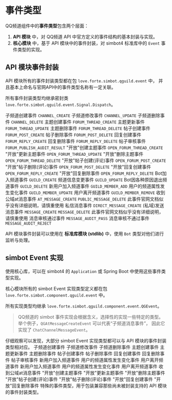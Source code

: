 # 事件类型

QQ频道组件中的**事件类型**包含两个层面：

1. **API 模块** 中，对 QQ频道 API 中官方定义的事件结构的基本封装与实现。
2. **核心模块** 中，基于 API 模块中的事件封装，对 simbot4 标准库中的 `Event` 事件类型的实现。


## API 模块事件封装

API 模块所有的事件封装类型都在包 `love.forte.simbot.qguild.event` 中，
并且基本上命名与官网API中的事件类型名称有一定关联。

所有事件封装类型均继承密封类 `love.forte.simbot.qguild.event.Signal.Dispatch`。 

<deflist type="wide">
<def title="ChannelCreate">子频道创建事件 <code>CHANNEL_CREATE</code> </def>
<def title="ChannelUpdate">子频道修改事件 <code>CHANNEL_UPDATE</code> </def>
<def title="ChannelDelete">子频道删除事件 <code>CHANNEL_DELETE</code> </def>
<def title="ForumThreadCreate">主题创建事件 <code>FORUM_THREAD_CREATE</code></def>
<def title="ForumThreadUpdate">主题更新事件 <code>FORUM_THREAD_UPDATE</code></def>
<def title="ForumThreadDelete">主题删除事件 <code>FORUM_THREAD_DELETE</code></def>
<def title="ForumPostCreate">帖子创建事件 <code>FORUM_POST_CREATE</code></def>
<def title="ForumPostDelete">帖子删除事件 <code>FORUM_POST_DELETE</code></def>
<def title="ForumReplyCreate">回复创建事件 <code>FORUM_REPLY_CREATE</code> </def>
<def title="ForumReplyDelete">回复删除事件 <code>FORUM_REPLY_DELETE</code> </def>
<def title="ForumPublishAuditResult">帖子审核事件 <code>FORUM_PUBLISH_AUDIT_RESULT</code> </def>
<def title="OpenForumThreadCreate">"开放"创建主题事件 <code>OPEN_FORUM_THREAD_CREATE</code> </def>
<def title="OpenForumThreadUpdate">"开放"更新主题事件 <code>OPEN_FORUM_THREAD_UPDATE</code> </def>
<def title="OpenForumThreadDelete">"开放"删除主题事件 <code>OPEN_FORUM_THREAD_DELETE</code> </def>
<def title="OpenForumPostCreate">"开放"帖子创建(评论)事件 <code>OPEN_FORUM_POST_CREATE</code> </def>
<def title="OpenForumPostDelete">"开放"帖子删除(评论)事件 <code>OPEN_FORUM_POST_DELETE</code> </def>
<def title="OpenForumReplyCreate">"开放"回复创建事件 <code>OPEN_FORUM_REPLY_CREATE</code> </def>
<def title="OpenForumReplyDelete">"开放"回复删除事件 <code>OPEN_FORUM_REPLY_DELETE</code> </def>
<def title="GuildCreate">Bot加入频道事件 <code>GUILD_CREATE</code></def>
<def title="GuildUpdate">频道信息变更事件 <code>GUILD_UPDATE</code></def>
<def title="GuildDelete">Bot因各种原因退出频道事件 <code>GUILD_DELETE</code></def>
<def title="GuildMemberAdd">新用户加入频道事件 <code>GUILD_MEMBER_ADD</code></def>
<def title="GuildMemberUpdate">用户的频道属性发生变化事件 <code>GUILD_MEMBER_UPDATE</code></def>
<def title="GuildMemberRemove">用户离开频道事件 <code>GUILD_MEMBER_REMOVE</code></def>
<def title="AtMessageCreate">收到公域at消息事件 <code>AT_MESSAGE_CREATE</code></def>
<def title="PublicMessageDeleteCreate">
<code>PUBLIC_MESSAGE_DELETE</code>
<warning>此事件官网文档似乎没有详细说明，请慎重使用</warning>
</def>
<def title="DirectMessageCreate">私信消息事件 <code>DIRECT_MESSAGE_CREATE</code></def>
<def title="MessageCreate">(私域)发送消息事件 <code>MESSAGE_CREATE</code></def>
<def title="MessageDelete">
<code>MESSAGE_DELETE</code>
<warning>此事件官网文档似乎没有详细说明，请慎重使用</warning>
</def>
<def title="MessageAuditPass">消息审核通过事件 <code>MESSAGE_AUDIT_PASS</code></def>
<def title="MessageAuditReject">消息审核不通过事件 <code>MESSAGE_AUDIT_REJECT</code></def>
</deflist>

API 模块事件封装可以使用在 **标准库模块 (stdlib)** 中，使用 `Bot` 类型对他们进行监听与处理。


## simbot Event 实现

使用核心库，可以在 simbot4 的 `Application` 或 Spring Boot 中使用这些事件类型实现。

核心模块所有的 simbot Event 实现类型定义都在包 `love.forte.simbot.component.qguild.event` 中。

所有实现类型均继承 `love.forte.simbot.qguild.component.event.QGEvent`。

> QQ频道的 simbot 事件实现会根据含义，选择性的实现一些特定的类型。
> 举个例子，`QGAtMessageCreateEvent` 可以代表“子频道消息事件”，
> 因此它实现了 `ChatChannelMessageEvent`。

<tip>
仔细观察可以发现，大部分 simbot Event 实现类型都可以与 API 模块的事件封装类型相对应。
</tip>

<deflist type="wide">
<def title="QGChannelCreateEvent">子频道创建事件</def>
<def title="QGChannelUpdateEvent">子频道修改事件</def>
<def title="QGChannelDeleteEvent">子频道删除事件</def>
<def title="QGForumThreadCreateEvent">主题创建事件</def>
<def title="QGForumThreadUpdateEvent">主题更新事件</def>
<def title="QGForumThreadDeleteEvent">主题删除事件</def>
<def title="QGForumPostCreateEvent">帖子创建事件</def>
<def title="QGForumPostDeleteEvent">帖子删除事件</def>
<def title="QGForumReplyCreateEvent">回复创建事件</def>
<def title="QGForumReplyDeleteEvent">回复删除事件</def>
<def title="QGForumPublishAuditResultEvent">帖子审核事件</def>
<def title="QGGuildCreateEvent">新用户加入频道事件</def>
<def title="QGGuildUpdateEvent">用户的频道属性发生变化事件</def>
<def title="QGGuildDeleteEvent">用户离开频道事件</def>
<def title="QGMemberAddEvent">新用户加入频道事件</def>
<def title="QGMemberUpdateEvent">用户的频道属性发生变化事件</def>
<def title="QGMemberRemoveEvent">用户离开频道事件</def>
<def title="QGAtMessageCreateEvent">收到公域at消息事件</def>
<def title="QGOpenForumThreadCreateEvent">"开放"创建主题事件</def>
<def title="QGOpenForumThreadUpdateEvent">"开放"更新主题事件</def>
<def title="QGOpenForumThreadDeleteEvent">"开放"删除主题事件</def>
<def title="QGOpenForumPostCreateEvent">"开放"帖子创建(评论)事件</def>
<def title="QGOpenForumPostDeleteEvent">"开放"帖子删除(评论)事件</def>
<def title="QGOpenForumReplyCreateEvent">"开放"回复创建事件</def>
<def title="QGOpenForumReplyDeleteEvent">"开放"回复删除事件</def>
<def title="QGUnsupportedEvent">
特殊的事件类型，用于包装兼容那些尚未被封装支持的 API 模块的事件封装类型。
</def>
</deflist>
